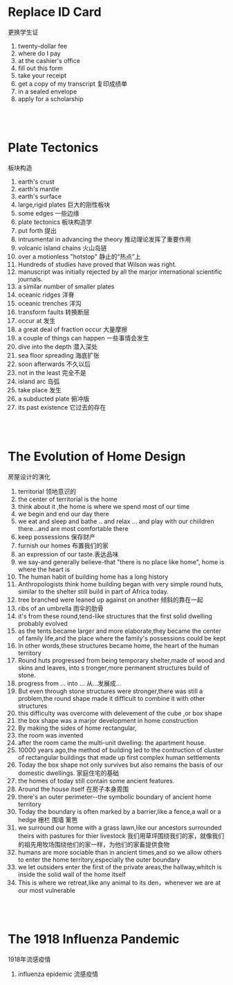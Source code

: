 # Replace ID Card
更换学生证

1. twenty-dollar fee 
2. where do I pay
3. at the cashier's office
4. fill out this form
5. take your receipt
6. get a copy of my transcript 复印成绩单
7. in a sealed envelope
8. apply for a scholarship

<br><br>

# Plate Tectonics
板块构造

1. earth's crust
2. earth's mantle
3. earth's surface
4. large,rigid plates 巨大的刚性板块
5. some edges 一些边缘
6. plate tectonics 板块构造学
7. put forth 提出
8. intrusmental in advancing the theory 推动理论发挥了重要作用
9. volcanic island chains 火山岛链
10. over a motionless "hotstop" 静止的“热点”上
11. Hundreds of studies have proved that Wilson was right.
12. manuscript was initially rejected by all the marjor international scientific journals.
13. a similar number of smaller plates
14. oceanic ridges 洋脊
15. oceanic trenches 洋沟
16. transform faults 转换断层
17. occur at 发生
18. a great deal of fraction occur 大量摩擦
19. a couple of things can happen 一些事情会发生
20. dive into the depth 潜入深处
21. sea floor spreading 海底扩张
22. soon afterwards 不久以后
23. not in the least  完全不是
24. island arc  岛弧
25. take place 发生
26. a subducted plate 俯冲版
27. its past existence 它过去的存在
    
<br><br>

# The Evolution of Home Design
房屋设计的演化

1. territorial 领地意识的
2. the center of territorial is the home
3. think about it ,the home is where we spend most of our time
4. we begin and end our day there
5. we eat and sleep and bathe .. and relax ... and play with our chiildren there...and are most comfortable there
6. keep possessions 保存财产
7. furnish our homes 布置我们的家
8. an expression of our taste.表达品味
9. we say-and generally believe-that "there is no place like home", home is where the heart is
10. The human habit of building home has a long history
11. Anthropologists think home building began with very simple round huts, similar to the shelter still build in part of Africa today.
12. tree branched were leaned up against on another 倾斜的靠在一起
13. ribs of an umbrella 雨伞的肋骨
14. it's from these round,tend-like structures that the first solid dwelling probably evolved
15. as the tents became larger and more elaborate,they became the center of family life,and the place where the family's possessions could be kept
16. In other words,these structures became home, the heart of the human territory
17. Round huts progressed from being temporary shelter,made of wood and skins and leaves, into s tronger,more permanent structures build of stone.
18. progress from ... into ... 从...发展成...
19. But even through stone structures were stronger,there was still a problem,the round shape made it difficult to combine it with other structures
20. this difficulty was overcome with delevement of the cube ,or box shape
21. the box shape was a marjor development in home construction
22. By making the sides of home rectangular,
23. the room was invented
24. after the room came the multi-unit dwelling: the apartment house.
25. 10000 years ago,the method of building led to the contruction of cluster of rectangular buildings that made up first complex human settlements
26. Today the box shape not only survives but also remains the basis of our domestic dwellings. 家庭住宅的基础
27. the homes of today still contain some ancient features.
28. Around the house itself 在房子本身周围
29. there's an outer perimeter--the symbolic boundary of ancient home territory
30. Today the boundary is often marked by a barrier,like a fence,a wall or a hedge 栅栏 围墙 篱笆
31. we surround our home with a grass lawn,like our ancestors surrounded theirs with pastures for thier livestock 我们用草坪围绕我们的家，就像我们的祖先用牧场围绕他们的家一样，为他们的家畜提供食物
32. humans are more sociable than in ancient times,and so we allow others to enter the home territory,especially the outer boundary
33. we let outsiders enter the first of the private areas,the hallway,whitch is inside the solid wall of the home itself
34. This is where we retreat,like any animal to its den，whenever we are at our most vulnerable

<br><br>

# The 1918 Influenza Pandemic
1918年流感疫情

1. influenza  epidemic 流感疫情